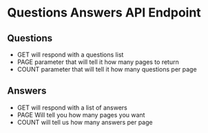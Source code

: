 # Questions Answers API Endpoint

## Questions

 - GET will respond with a questions list
 - PAGE parameter that will tell it how many pages to return
 - COUNT parameter that will tell it how many questions per page


## Answers

- GET will respond with a list of answers
- PAGE Will tell you how many pages you want
- COUNT will tell us how many answers per page

